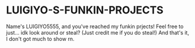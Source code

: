 # LUIGIYO-S-FUNKIN-PROJECTS
Name's LUIGIYO5555, and you've reached my funkin prjects!
Feel free to just... idk look around or steal? (Just credit me if you do steal!)
And that's it, I don't got much to show rn.
